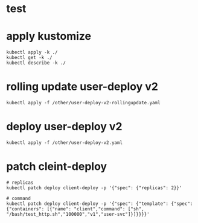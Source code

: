 # test

# apply kustomize
```
kubectl apply -k ./
kubectl get -k ./
kubectl describe -k ./
```

# rolling update user-deploy v2
```
kubectl apply -f /other/user-deploy-v2-rollingupdate.yaml
```

# deploy user-deploy v2
```
kubectl apply -f /other/user-deploy-v2.yaml
```

# patch cleint-deploy 

```
# replicas
kubectl patch deploy client-deploy -p '{"spec": {"replicas": 2}}'

# command
kubectl patch deploy client-deploy -p '{"spec": {"template": {"spec": {"containers": [{"name": "client","command": ["sh", "/bash/test_http.sh","100000","v1","user-svc"]}]}}}}'
```

